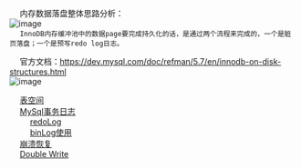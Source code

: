 

&emsp; 内存数据落盘整体思路分析：  
![image](http://182.92.69.8:8081/img/SQL/sql-173.png)  
&emsp; `InnoDB内存缓冲池中的数据page要完成持久化的话，是通过两个流程来完成的，一个是脏页落盘；一个是预写redo log日志。`  



&emsp; 官方文档：https://dev.mysql.com/doc/refman/5.7/en/innodb-on-disk-structures.html  
![image](http://182.92.69.8:8081/img/SQL/sql-133.png)  

&emsp; [表空间](/docs/SQL/TableSpace.md)  
&emsp; [MySql事务日志](/docs/SQL/log.md)  
&emsp; &emsp; [redoLog](/docs/SQL/redoLog.md)  
&emsp; &emsp; [binLog使用](/docs/SQL/Binlog.md)  
&emsp; [崩溃恢复](/docs/SQL/CrashRecovery.md)  
&emsp; [Double Write](/docs/SQL/DoubleWrite.md)  


